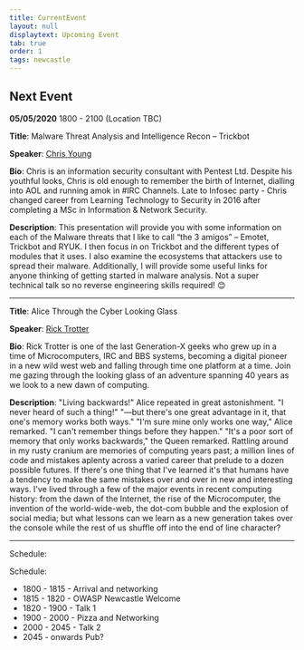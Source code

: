 ```yaml
---
title: CurrentEvent
layout: null
displaytext: Upcoming Event
tab: true
order: 1
tags: newcastle
---
```


## Next Event

**05/05/2020** 1800 - 2100 (Location TBC)

**Title**: Malware Threat Analysis and Intelligence Recon – Trickbot

**Speaker**: [Chris Young](https://twitter.com/__shabab__)

**Bio**: Chris is an information security consultant with Pentest Ltd.  Despite his youthful looks, Chris is old enough to remember the birth of Internet, dialling into AOL and running amok in #IRC Channels. Late to Infosec party - Chris changed career from Learning Technology to Security in 2016 after completing a MSc in Information & Network Security.

**Description**: This presentation will provide you with some information on each of the Malware threats that I like to call “the 3 amigos” – Emotet, Trickbot and RYUK.  I then focus in on Trickbot and the different types of modules that it uses.  I also examine the ecosystems that attackers use to spread their malware. Additionally, I will provide some useful links for anyone thinking of getting started in malware analysis. Not a super technical talk so no reverse engineering skills required! 😊


---

**Title**: Alice Through the Cyber Looking Glass

**Speaker**: [Rick Trotter](https://twitter.com/the_gingercoder)

**Bio**: Rick Trotter is one of the last Generation-X geeks who grew up in a time of Microcomputers, IRC and BBS systems, becoming a digital pioneer in a new wild west web and falling through time one platform at a time. Join me gazing through the looking glass of an adventure spanning 40 years as we look to a new dawn of computing.

**Description**: "Living backwards!" Alice repeated in great astonishment. "I never heard of such a thing!"
"—but there's one great advantage in it, that one's memory works both ways."
"I'm sure mine only works one way," Alice remarked. "I can't remember things before they happen."
"It's a poor sort of memory that only works backwards," the Queen remarked.
Rattling around in my rusty cranium are memories of computing years past; a million lines of code and mistakes aplenty across a varied career that prelude to a dozen possible futures. If there's one thing that I've learned it's that humans have a tendency to make the same mistakes over and over in new and interesting ways. I've lived through a few of the major events in recent computing history: from the dawn of the Internet, the rise of the Microcomputer, the invention of the world-wide-web, the dot-com bubble and the explosion of social media; but what lessons can we learn as a new generation takes over the console while the rest of us shuffle off into the end of line character?

---

Schedule:

Schedule:

* 1800 - 1815 - Arrival and networking
* 1815 - 1820 - OWASP Newcastle Welcome
* 1820 - 1900 - Talk 1 
* 1900 - 2000 - Pizza and Networking
* 2000 - 2045 - Talk 2
* 2045 - onwards Pub?
